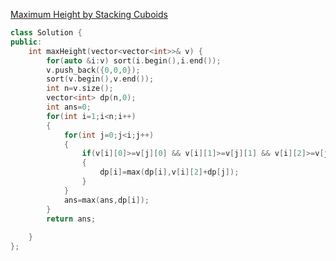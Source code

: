 [Maximum Height by Stacking Cuboids](https://leetcode.com/problems/maximum-height-by-stacking-cuboids/)
```cpp
class Solution {
public:
    int maxHeight(vector<vector<int>>& v) {
        for(auto &i:v) sort(i.begin(),i.end());
        v.push_back({0,0,0});
        sort(v.begin(),v.end());
        int n=v.size();
        vector<int> dp(n,0);
        int ans=0;
        for(int i=1;i<n;i++)
        {
            for(int j=0;j<i;j++)
            {
                if(v[i][0]>=v[j][0] && v[i][1]>=v[j][1] && v[i][2]>=v[j][2])
                {
                    dp[i]=max(dp[i],v[i][2]+dp[j]);
                }
            }
            ans=max(ans,dp[i]);
        }
        return ans;
        
    }
};
```
